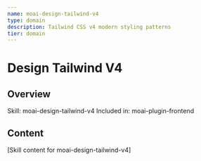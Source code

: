 ```yaml
---
name: moai-design-tailwind-v4
type: domain
description: Tailwind CSS v4 modern styling patterns
tier: domain
---
```


# Design Tailwind V4

## Overview
Skill: moai-design-tailwind-v4
Included in: moai-plugin-frontend

## Content
[Skill content for moai-design-tailwind-v4]
